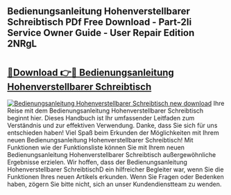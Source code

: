 ## Bedienungsanleitung Hohenverstellbarer Schreibtisch PDf Free Download - Part-2Ii Service Owner Guide - User Repair Edition 2NRgL

# <h2><a href="http://df3ttho.blite.top/?on=Bedienungsanleitung+Hohenverstellbarer+Schreibtisch">🔗Download 👉🔴 Bedienungsanleitung Hohenverstellbarer Schreibtisch</a></h2>

[![Bedienungsanleitung Hohenverstellbarer Schreibtisch new download](https://i.imgur.com/lujVjoI.png)](http://df3ttho.blite.top/?on=Bedienungsanleitung+Hohenverstellbarer+Schreibtisch)
Ihre Reise mit dem Bedienungsanleitung Hohenverstellbarer Schreibtisch beginnt hier. Dieses Handbuch ist Ihr umfassender Leitfaden zum Verständnis und zur effektiven Verwendung. Danke, dass Sie sich für uns entschieden haben! Viel Spaß beim Erkunden der Möglichkeiten mit Ihrem neuen Bedienungsanleitung Hohenverstellbarer Schreibtisch! Mit Funktionen wie der Funktionsliste können Sie mit Ihrem neuen Bedienungsanleitung Hohenverstellbarer Schreibtisch außergewöhnliche Ergebnisse erzielen. Wir hoffen, dass der Bedienungsanleitung Hohenverstellbarer SchreibtischD ein hilfreicher Begleiter war, wenn Sie die Funktionen Ihres neuen Artikels erkunden. Wenn Sie Fragen oder Bedenken haben, zögern Sie bitte nicht, sich an unser Kundendienstteam zu wenden.
